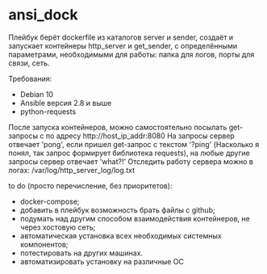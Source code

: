 # ansi_dock

Плейбук берёт dockerfile из каталогов server и sender, создаёт и запускает контейнеры http_server и get_sender, с определёнными параметрами, необходимыми для работы: папка для логов, порты для связи, сеть.

Требования:
- Debian 10
- Ansible версия 2.8 и выше
- python-requests

После запуска контейнеров, можно самостоятельно посылать get-запросы с  по адресу http://host_ip_addr:8080
На запросы сервер отвечает 'pong', если пришел get-запрос с текстом '?ping' (Насколько я понял, так запрос формирует библиотека requests), на любые другие запросы сервер отвечает 'what?!'
Отследить работу сервера можно в логах: /var/log/http_server_log/log.txt

to do (просто перечисление, без приоритетов):
- docker-compose;
- добавить в плейбук возможность брать файлы с github;
- подумать над другим способом взаимодействия контейнеров, не через хостовую сеть;
- автоматическая установка всех необходимых системных компонентов;
- потестировать на других машинах.
- автоматизировать установку на различные ОС
